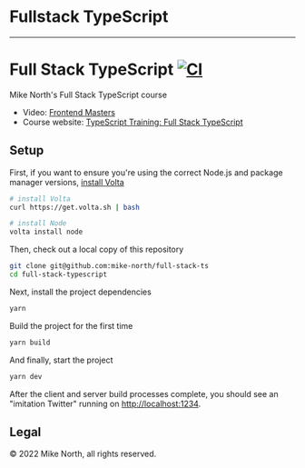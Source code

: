 # Fullstack TypeScript

---

# Full Stack TypeScript [![CI](https://github.com/mike-north/full-stack-ts/actions/workflows/ci.yml/badge.svg)](https://github.com/mike-north/full-stack-ts/actions/workflows/ci.yml)

Mike North's Full Stack TypeScript course

- Video: [Frontend Masters](https://frontendmasters.com/workshops/fullstack-typescript/)
- Course website: [TypeScript Training: Full Stack TypeScript](https://www.typescript-training.com/course/full-stack-typescript)

## Setup

First, if you want to ensure you're using the correct Node.js and package manager versions, [install Volta](http://volta.sh)

```sh
# install Volta
curl https://get.volta.sh | bash

# install Node
volta install node
```

Then, check out a local copy of this repository

```sh
git clone git@github.com:mike-north/full-stack-ts
cd full-stack-typescript
```

Next, install the project dependencies

```sh
yarn
```

Build the project for the first time

```sh
yarn build
```

And finally, start the project

```sh
yarn dev
```

After the client and server build processes complete, you should see an "imitation Twitter" running on [http://localhost:1234](http://localhost:1234).

## Legal

&copy; 2022 Mike North, all rights reserved.
